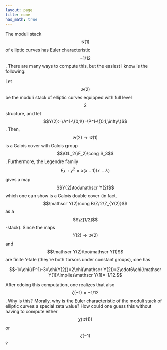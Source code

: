 ```yaml
---
layout: page
title: none
has_math: true
---
```


The moduli stack $$\mathscr Y(1)$$ of elliptic curves has Euler characteristic $$-1/12$$. There are many ways to compute this, but the easiest I know is the following:

Let $$\mathscr Y(2)$$ be the moduli stack of elliptic curves equipped with full level $$2$$ structure, and let $$Y(2):=\A^1-\{0,1\}=\P^1-\{0,1,\infty\}$$. Then, $$\mathscr Y(2)\to\mathscr Y(1)$$ is a Galois cover with Galois group $$\GL_2(\F_2)\cong S_3$$. Furthermore, the Legendre family $$E_\lambda:y^2=x(x-1)(x-\lambda)$$ gives a map $$Y(2)\too\mathscr Y(2)$$ which one can show is a Galois double cover (in fact, $$\mathscr Y(2)\cong B\Z/2\Z_{Y(2)}$$ as a $$\Z[1/2]$$-stack). Since the maps $$Y(2)\to\mathscr Y(2)$$ and $$\mathscr Y(2)\too\mathscr Y(1)$$ are finite \'etale (they're both torsors under constant groups), one has

$$-1=\chi(\P^1)-3=\chi(Y(2))=2\chi(\mathscr Y(2))=2\cdot6\chi(\mathscr Y(1))\implies\mathscr Y(1)=-1/12.$$

After cdoing this computation, one realizes that also $$\zeta(-1)=-1/12$$. Why is this? Morally, why is the Euler characteristic of the moduli stack of elliptic curves a special zeta value? How could one guess this without having to compute either $$\chi(\mathscr Y(1))$$ or $$\zeta(-1)$$?
